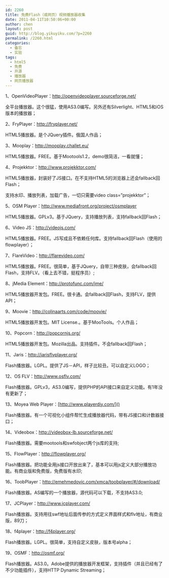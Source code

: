 ```yaml
---
id: 2260
title: 免费Flash（或网页）视频播放器收集
date: 2011-04-11T10:50:06+00:00
author: chen
layout: post
guid: http://blog.yikuyiku.com/?p=2260
permalink: /2260.html
categories:
  - 备忘
  - 实验
tags:
  - html5
  - 免费
  - 开源
  - 播放器
  - 网页播放器
---
```

1、OpenVideoPlayer：<http://openvideoplayer.sourceforge.net/>
  
全平台播放器。这个很猛，使用AS3.0编写。另外还有Silverlight、HTML5和iOS版本的播放器；

2、FryPlayer：<http://fryplayer.net/>
  
HTML5播放器。是个JQuery插件。俄国人作品；

3、Mooplay：<http://mooplay.challet.eu/>
  
HTML5播放器。FREE。基于Mootools1.2，demo很简洁，一看就懂；

4、Projekktor：<http://www.projekktor.com/>
  
HTML5播放器，封装好了JS接口。在不支持HTML5的浏览器上还会fallback回Flash；
  
支持水印、播放列表，加载广告，一切只需要video class=&#8221;projekktor&#8221;；

5、OSM Player：<http://www.mediafront.org/project/osmplayer>
  
HTML5播放器。GPLv3。基于JQuery，支持播放列表，支持fallback回Flash；

6、Video JS：<http://videojs.com/>
  
HTML5播放器。FREE。JS写成且不依赖任何库。支持fallback回Flash（使用的flowplayer）；

7、FlareVideo：<http://flarevideo.com/>
  
HTML5播放器。FREE。很简单，基于JQuery，自带三种皮肤，会fallback回Flash，支持FLV。（看上去不错，挺程序员）;

8、jMedia Element：<http://protofunc.com/jme/>
  
HTML5播放器开发包。FREE。很卡通。会fallback回Flash，支持FLV，提供API；

9、Moovie：<http://colinaarts.com/code/moovie/>
  
HTML5播放器开发包。MIT License.。基于MooTools。个人作品；

10、Popcorn：<http://popcornjs.org/>
  
HTML5播放器开发包。Mozilla出品。支持插件。不会fallback回Flash；

11、Jaris：<http://jarisflvplayer.org/>
  
Flash播放器。LGPL。提供了JS－API，样子比较丑。可以自定义LOGO；

12、OS FLV：<http://www.osflv.com/>
  
Flash播放器。GPLv3，AS3.0编写，提供PHP的API接口来自定义功能。有1年没有更新了；

13、Moyea Web Player：[http://www.playerdiy.com/]()
  
Flash播放器。有一个可视化小组件帮忙生成播放器代码，带有JS接口和计数器接口；

14、Videobox：<http://videobox-lb.sourceforge.net/>
  
Flash播放器。需要mootools和swfobject两个js库的支持;

15、FlowPlayer：<http://flowplayer.org/>
  
Flash播放器。把功能全用js接口开放出来了，基本可以用js定义大部分播放功能。有商业版和免费版，免费版有水印;

16、ToobPlayer：<http://emehmedovic.com/xmca/toobplayer/#/download/>
  
Flash播放器。AS编写的一个播放器，源代码可以下载，不支持AS3.0;

17、JCPlayer：<http://www.jcplayer.com/>
  
Flash播放器。支持用往swf地址后面传参的方式定义界面样式和flv地址，有商业版，89刀；

18、f4player：<http://f4player.org/>
  
Flash播放器。LGPL。很简单，支持自定义皮肤，版本号alpha；

19、OSMF：<http://osmf.org/>
  
Flash播放器。AS3.0。Adobe提供的播放器开发框架，支持插件（并且已经有了不少功能插件），支持HTTP Dynamic Streaming；